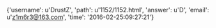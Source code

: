 {'username': u'DrustZ', 'path': u'1152/1152.html', 'answer': u'D', 'email': u'z1m6r3@163.com', 'time': '2016-02-25:09:27:21'}